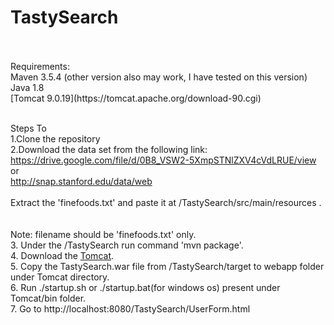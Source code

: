 # TastySearch
<br /> 
<br /> Requirements:
<br /> Maven 3.5.4 (other version also may work, I have tested on this version)
<br /> Java 1.8
<br /> [Tomcat 9.0.19](https://tomcat.apache.org/download-90.cgi)

<br /> Steps To 
<br /> 1.Clone the repository 
<br /> 2.Download the data set from the following link:
<br />   https://drive.google.com/file/d/0B8_VSW2-5XmpSTNlZXV4cVdLRUE/view
<br />   or
<br />   http://snap.stanford.edu/data/web
<br /> 
<br />   Extract the 'finefoods.txt' and paste it at <Clone Location>/TastySearch/src/main/resources .
<br />   
<br />   Note: filename should be 'finefoods.txt' only.
<br /> 3. Under the <Clone-Location>/TastySearch run command 'mvn package'.
<br /> 4. Download the [Tomcat](https://tomcat.apache.org/download-90.cgi).
<br /> 5. Copy the TastySearch.war file from <Clone Location>/TastySearch/target to webapp folder under Tomcat directory.
<br /> 6. Run ./startup.sh or ./startup.bat(for windows os) present under Tomcat/bin folder.
<br /> 7. Go to http://localhost:8080/TastySearch/UserForm.html 

